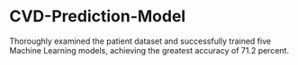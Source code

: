 # CVD-Prediction-Model
Thoroughly examined the patient dataset and successfully trained five Machine Learning models, achieving the greatest accuracy of 71.2 percent.
